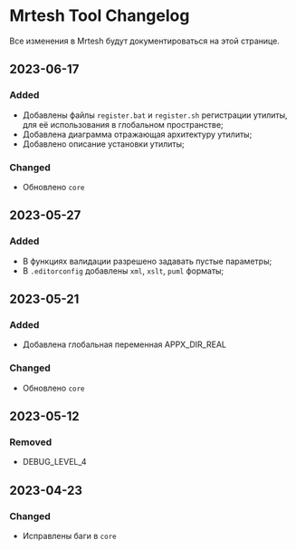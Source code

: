 # Mrtesh Tool Changelog
Все изменения в Mrtesh будут документироваться на этой странице.

## 2023-06-17
### Added
- Добавлены файлы `register.bat` и `register.sh` регистрации утилиты, для её использования в глобальном пространстве;
- Добавлена диаграмма отражающая архитектуру утилиты;
- Добавлено описание установки утилиты;

### Changed
- Обновлено `core`

## 2023-05-27
### Added
- В функциях валидации разрешено задавать пустые параметры;
- В `.editorconfig` добавлены `xml`, `xslt`, `puml` форматы;

## 2023-05-21
### Added
- Добавлена глобальная переменная APPX_DIR_REAL

### Changed
- Обновлено `core`

## 2023-05-12
### Removed
- DEBUG_LEVEL_4

## 2023-04-23
### Changed
- Исправлены баги в `core`